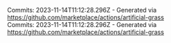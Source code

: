 Commits: 2023-11-14T11:12:28.296Z - Generated via https://github.com/marketplace/actions/artificial-grass
<br>
Commits: 2023-11-14T11:12:28.296Z - Generated via https://github.com/marketplace/actions/artificial-grass
<br>
